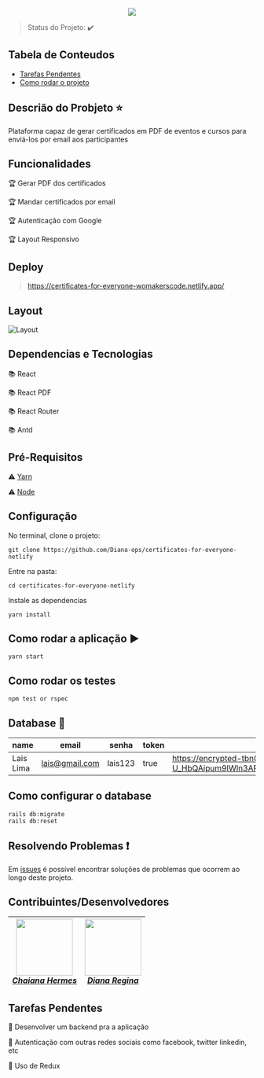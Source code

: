 <p align="center">
  <img src="https://user-images.githubusercontent.com/46378210/82461691-187cf800-9a91-11ea-98e0-446d0b942eab.png">
</p>

> Status do Projeto: 
:heavy_check_mark:

## Tabela de Conteudos 

- [Tarefas Pendentes](#tarefas-pendentes)
- [Como rodar o projeto](#como-rodar-o-projeto-arrow_forward)

## Descrião do Probjeto :star:

Plataforma capaz de gerar certificados em PDF de eventos e cursos para enviá-los por email aos participantes

## Funcionalidades

:trophy: Gerar PDF dos certificados 

:trophy: Mandar certificados por email

:trophy: Autenticação com Google

:trophy: Layout Responsivo 

## Deploy 

> https://certificates-for-everyone-womakerscode.netlify.app/

## Layout 

![Layout](https://github.com/Diana-ops/certificates-for-everyone-netlify/blob/master/layout.png)

## Dependencias e Tecnologias

:books: React

:books: React PDF

:books: React Router

:books: Antd

## Pré-Requisitos

:warning: [Yarn](https://yarnpkg.com/lang/pt-BR/docs/install/)

:warning: [Node](https://nodejs.org/en/download/)

## Configuração

No terminal, clone o projeto:

```
git clone https://github.com/Diana-ops/certificates-for-everyone-netlify
```

Entre na pasta:

```
cd certificates-for-everyone-netlify
```

Instale as dependencias 

```
yarn install
```

## Como rodar a aplicação :arrow_forward:
```
yarn start
```

## Como rodar os testes 
```
npm test or rspec
```

## Database :floppy_disk:

|name|email|senha|token|avatar|
| -------- | -------- | -------- | -------- | -------- | 
| Lais Lima | lais@gmail.com |lais123|true| https://encrypted-tbn0.gstatic.com/images?q=tbn%3AANd9GcS9-U_HbQAipum9lWln3APcBIwng7T46hdBA42EJv8Hf6Z4fDT3&usqp=CAU |

## Como configurar o database 

```
rails db:migrate
rails db:reset
```

## Resolvendo Problemas :exclamation:

Em [issues](https://github.com/Diana-ops/rental-cars-treina-dev-1/issues) é possível encontrar soluções de problemas que ocorrem ao longo deste projeto. 

## Contribuintes/Desenvolvedores 

[<img src="https://media-exp1.licdn.com/dms/image/C4E03AQGE1Yb8mAu4_A/profile-displayphoto-shrink_200_200/0?e=1592438400&v=beta&t=-ANjM-l29GR6AVf_OxXkfk7NH424lVgJmjQIgIos2Ck" width="115"><br/><em>Chaiana Hermes</em>](https://github.com/chaihermes) | [<img src="https://avatars2.githubusercontent.com/u/46378210?s=400&u=071f7791bb03f8e102d835bdb9c2f0d3d24e8a34&v=4" width="115"><br/><em>Diana Regina</em>](https://github.com/Diana-ops) 
| ------ | ------ | 

## Tarefas Pendentes 

:memo: Desenvolver um backend pra a aplicação

:memo: Autenticação com outras redes sociais como facebook, twitter linkedin, etc

:memo: Uso de Redux 


